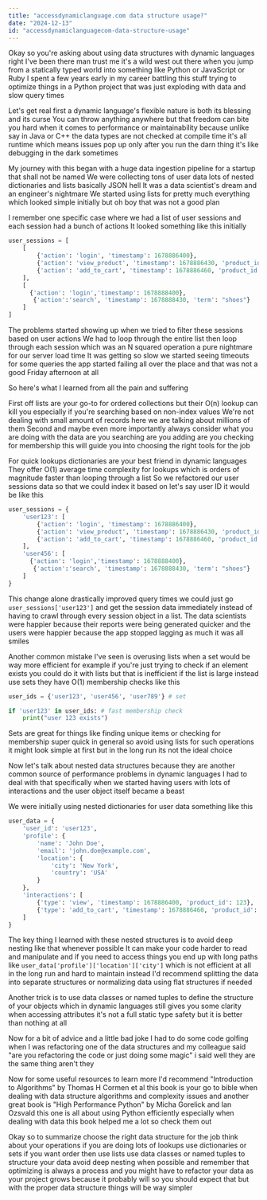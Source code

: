 ```yaml
---
title: "accessdynamiclanguage.com data structure usage?"
date: "2024-12-13"
id: "accessdynamiclanguagecom-data-structure-usage"
---
```


Okay so you're asking about using data structures with dynamic languages right I've been there man trust me it's a wild west out there when you jump from a statically typed world into something like Python or JavaScript or Ruby I spent a few years early in my career battling this stuff trying to optimize things in a Python project that was just exploding with data and slow query times

Let's get real first a dynamic language's flexible nature is both its blessing and its curse You can throw anything anywhere but that freedom can bite you hard when it comes to performance or maintainability because unlike say in Java or C++ the data types are not checked at compile time it's all runtime which means issues pop up only after you run the darn thing it's like debugging in the dark sometimes

My journey with this began with a huge data ingestion pipeline for a startup that shall not be named We were collecting tons of user data lots of nested dictionaries and lists basically JSON hell It was a data scientist's dream and an engineer's nightmare We started using lists for pretty much everything which looked simple initially but oh boy that was not a good plan

I remember one specific case where we had a list of user sessions and each session had a bunch of actions It looked something like this initially

```python
user_sessions = [
    [
        {'action': 'login', 'timestamp': 1678886400},
        {'action': 'view_product', 'timestamp': 1678886430, 'product_id': 123},
        {'action': 'add_to_cart', 'timestamp': 1678886460, 'product_id': 123}
    ],
    [
      {'action': 'login','timestamp': 1678888400},
       {'action':'search', 'timestamp': 1678888430, 'term': "shoes"}
    ]
]
```

The problems started showing up when we tried to filter these sessions based on user actions We had to loop through the entire list then loop through each session which was an N squared operation a pure nightmare for our server load time It was getting so slow we started seeing timeouts for some queries the app started failing all over the place and that was not a good Friday afternoon at all

So here's what I learned from all the pain and suffering

First off lists are your go-to for ordered collections but their O(n) lookup can kill you especially if you're searching based on non-index values We're not dealing with small amount of records here we are talking about millions of them Second and maybe even more importantly always consider what you are doing with the data are you searching are you adding are you checking for membership this will guide you into choosing the right tools for the job

For quick lookups dictionaries are your best friend in dynamic languages They offer O(1) average time complexity for lookups which is orders of magnitude faster than looping through a list So we refactored our user sessions data so that we could index it based on let's say user ID it would be like this

```python
user_sessions = {
    'user123': [
        {'action': 'login', 'timestamp': 1678886400},
        {'action': 'view_product', 'timestamp': 1678886430, 'product_id': 123},
        {'action': 'add_to_cart', 'timestamp': 1678886460, 'product_id': 123}
    ],
    'user456': [
      {'action': 'login','timestamp': 1678888400},
       {'action':'search', 'timestamp': 1678888430, 'term': "shoes"}
    ]
}
```

This change alone drastically improved query times we could just go `user_sessions['user123']` and get the session data immediately instead of having to crawl through every session object in a list. The data scientists were happier because their reports were being generated quicker and the users were happier because the app stopped lagging as much it was all smiles

Another common mistake I've seen is overusing lists when a set would be way more efficient for example if you're just trying to check if an element exists you could do it with lists but that is inefficient if the list is large instead use sets they have O(1) membership checks like this

```python
user_ids = {'user123', 'user456', 'user789'} # set

if 'user123' in user_ids: # fast membership check
    print("user 123 exists")
```

Sets are great for things like finding unique items or checking for membership super quick in general so avoid using lists for such operations it might look simple at first but in the long run its not the ideal choice

Now let's talk about nested data structures because they are another common source of performance problems in dynamic languages I had to deal with that specifically when we started having users with lots of interactions and the user object itself became a beast

We were initially using nested dictionaries for user data something like this

```python
user_data = {
    'user_id': 'user123',
    'profile': {
        'name': 'John Doe',
        'email': 'john.doe@example.com',
        'location': {
            'city': 'New York',
            'country': 'USA'
        }
    },
    'interactions': [
        {'type': 'view', 'timestamp': 1678886400, 'product_id': 123},
        {'type': 'add_to_cart', 'timestamp': 1678886460, 'product_id': 123}
    ]
}

```
The key thing I learned with these nested structures is to avoid deep nesting like that whenever possible It can make your code harder to read and manipulate and if you need to access things you end up with long paths like `user_data['profile']['location']['city']` which is not efficient at all in the long run and hard to maintain instead I'd recommend splitting the data into separate structures or normalizing data using flat structures if needed

Another trick is to use data classes or named tuples to define the structure of your objects which in dynamic languages still gives you some clarity when accessing attributes it's not a full static type safety but it is better than nothing at all

Now for a bit of advice and a little bad joke I had to do some code golfing when I was refactoring one of the data structures and my colleague said "are you refactoring the code or just doing some magic" i said well they are the same thing aren't they

Now for some useful resources to learn more I'd recommend "Introduction to Algorithms" by Thomas H Cormen et al this book is your go to bible when dealing with data structure algorithms and complexity issues and another great book is "High Performance Python" by Micha Gorelick and Ian Ozsvald this one is all about using Python efficiently especially when dealing with data this book helped me a lot so check them out

Okay so to summarize choose the right data structure for the job think about your operations if you are doing lots of lookups use dictionaries or sets if you want order then use lists use data classes or named tuples to structure your data avoid deep nesting when possible and remember that optimizing is always a process and you might have to refactor your data as your project grows because it probably will so you should expect that but with the proper data structure things will be way simpler
